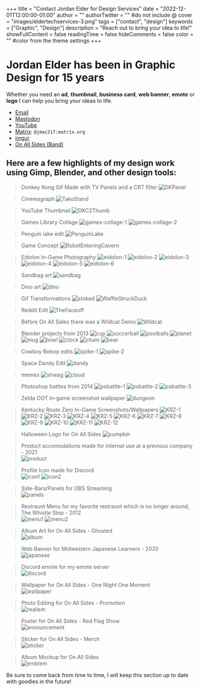 +++
title = "Contact Jordan Elder for Design Services"
date = "2022-12-01T12:00:00-01:00"
author = ""
authorTwitter = "" #do not include @
cover = "images/eldertechservices-3.png"
tags = ["contact", "design"]
keywords = ["Graphic", "Design"]
description = "Reach out to bring your idea to life!"
showFullContent = false
readingTime = false
hideComments = false
color = "" #color from the theme settings
+++

# Jordan Elder has been in Graphic Design for 15 years

Whether you need an **ad**, **thumbnail**, **business card**, **web banner**, **emote** or **logo** I can help you bring your ideas to life.

* [Email](mailto:jordanelder10@gmail.com)
* [Mastodon](https://fosstodon.org/@Jordanielder)
* [YouTube](https://www.youtube.com/@jmac217x)
* [Matrix](https://matrix.org/): `@jmac217:matrix.org`
* [imgur](https://imgur.com/user/Jmac217)
* [On All Sides (Band)](https://www.youtube.com/@onallsides8083)

## Here are a few highlights of my design work using Gimp, Blender, and other design tools:  

>Donkey Kong Gif Made with TV Panels and a CRT filter
![DKPanel](images/DKPanel.gif)

>Cinemagraph
![TakoStand](images/TakoStand.gif)

>YouTube Thumbnail
![DKC2Thumb](images/DKC2Thumb.png)

>Games Library Collage
![games-collage-1](images/games-collage-1.jpg)
![games-collage-2](images/games-collage-2.jpg)

>Penguin lake edit
![PenguinLake](images/PenguinLake.png)

>Game Concept
![RobotEnteringCavern](images/RobotEnteringCavern.png)

>Eidolon In-Game Photography
![eidolon-1](images/eidolon-1.jpg)
![eidolon-2](images/eidolon-2.jpg)
![eidolon-3](images/eidolon-3.jpg)
![eidolon-4](images/eidolon-4.jpg)
![eidolon-5](images/eidolon-5.jpg)
![eidolon-6](images/eidolon-6.jpg)

>Sandbag art
![sandbag](images/sandbag.png)

>Dino art
![dino](images/dino.png)

>Gif Transformations
![stoked](images/stoked.gif)
![WaffleStruckDuck](images/WaffleStruckDuck.gif)

>Reddit Edit
![TheFaceoff](images/TheFaceoff.jpg)

>Before On All Sides there was a Wildcat Demo
![Wildcat](images/Wildcat.png)

>Blender projects from 2013
![cup](images/cup.png)
![soccerball](images/soccerball.png)
![poolballs](images/poolballs.png)
![planet](images/planet.png)
![mug](images/mug.png)
![bowl](images/bowl.png)
![clock](images/clock.png)
![chain](images/chain.png)
![bear](images/bear.png)

>Cowboy Bebop edits
![spike-1](images/spike-1.jpg)
![spike-2](images/spike-2.jpg)

>Space Dandy Edit
![dandy](images/dandy.jpg)

>memes
![shwag](images/shwag.jpg)
![cloud](images/cloud.png)

>Photoshop battles from 2014
![psbattle-1](images/psbattle-1.jpg)
![psbattle-2](images/psbattle-2.jpg)
![psbattle-3](images/psbattle-3.jpg)

>Zelda OOT in-game screenshot wallpaper
![dungeon](images/dungeon.png)

>Kentucky Route Zero In-Game Screenshots/Wallpapers
![KRZ-1](images/KRZ-1.png)
![KRZ-2](images/KRZ-2.jpg)
![KRZ-3](images/KRZ-3.jpg)
![KRZ-4](images/KRZ-4.jpg)
![KRZ-5](images/KRZ-5.png)
![KRZ-6](images/KRZ-6.jpg)
![KRZ-7](images/KRZ-7.jpg)
![KRZ-8](images/KRZ-8.jpg)
![KRZ-9](images/KRZ-9.jpg)
![KRZ-10](images/KRZ-10.jpg)
![KRZ-11](images/KRZ-11.png)
![KRZ-12](images/KRZ-12.jpg)

>Halloween Logo for On All Sides
![pumpkin](images/pumpkin.gif)

> Product accomodations made for internal use at a previous company - 2021  
![product](images/product.png)

> Profile Icon made for Discord  
![icon1](images/icon1.png)
![icon2](images/icon2.png)

> Side-Bars/Panels for OBS Streaming  
![panels](images/panels.png)

> Restraunt Menu for my favorite restraunt which is no longer around, The Whistle Stop - 2012  
![menu1](images/menu1.png)
![menu2](images/menu2.png)

> Album Art for On All Sides - Ghosted  
![album](images/album.png)

> Web Banner for Midwestern Japanese Learners - 2020  
![japanese](images/japanese.png)

> Discord emote for my emote server  
![discord](images/discord.png)

> Wallpaper for On All Sides - One Night One Moment  
![wallpaper](images/wallpaper.png)

> Photo Editing for On All Sides - Promotion  
![realism](images/realism.png)

> Poster for On All Sides - Red Flag Show  
![announcement](images/announcement.png)

> Sticker for On All Sides - Merch  
![sticker](images/sticker.png)

> Album Mockup for On All Sides  
![emblem](images/emblem.png)

Be sure to come back from time to time, I will keep this section up to date with goodies in the future!
